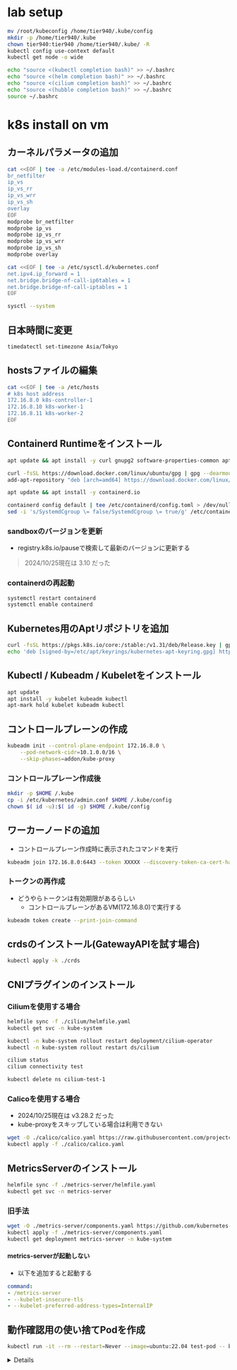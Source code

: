# lab setup
```bash
mv /root/kubeconfig /home/tier940/.kube/config
mkdir -p /home/tier940/.kube
chown tier940:tier940 /home/tier940/.kube/ -R
kubectl config use-context default
kubectl get node -o wide

echo "source <(kubectl completion bash)" >> ~/.bashrc
echo "source <(helm completion bash)" >> ~/.bashrc
echo "source <(cilium completion bash)" >> ~/.bashrc
echo "source <(hubble completion bash)" >> ~/.bashrc
source ~/.bashrc
```

# k8s install on vm
## カーネルパラメータの追加
```bash
cat <<EOF | tee -a /etc/modules-load.d/containerd.conf
br_netfilter
ip_vs
ip_vs_rr
ip_vs_wrr
ip_vs_sh
overlay
EOF
modprobe br_netfilter
modprobe ip_vs
modprobe ip_vs_rr
modprobe ip_vs_wrr
modprobe ip_vs_sh
modprobe overlay

cat <<EOF | tee -a /etc/sysctl.d/kubernetes.conf
net.ipv4.ip_forward = 1
net.bridge.bridge-nf-call-ip6tables = 1
net.bridge.bridge-nf-call-iptables = 1
EOF

sysctl --system
```

## 日本時間に変更
```bash
timedatectl set-timezone Asia/Tokyo
```

## hostsファイルの編集
```bash
cat <<EOF | tee -a /etc/hosts
# k8s host address
172.16.8.0 k8s-controller-1
172.16.8.10 k8s-worker-1
172.16.8.11 k8s-worker-2
EOF
```

## Containerd Runtimeをインストール
```bash
apt update && apt install -y curl gnupg2 software-properties-common apt-transport-https ca-certificates

curl -fsSL https://download.docker.com/linux/ubuntu/gpg | gpg --dearmour -o /etc/apt/trusted.gpg.d/docker.gpg 
add-apt-repository "deb [arch=amd64] https://download.docker.com/linux/ubuntu $(lsb_release -cs) stable"

apt update && apt install -y containerd.io

containerd config default | tee /etc/containerd/config.toml > /dev/null 2>&1 
sed -i 's/SystemdCgroup \= false/SystemdCgroup \= true/g' /etc/containerd/config.toml
```

### sandboxのバージョンを更新
- registry.k8s.io/pauseで検索して最新のバージョンに更新する
> 2024/10/25現在は 3.10 だった

### containerdの再起動
```bash
systemctl restart containerd
systemctl enable containerd
```

## Kubernetes用のAptリポジトリを追加
```bash
curl -fsSL https://pkgs.k8s.io/core:/stable:/v1.31/deb/Release.key | gpg --dearmor -o /etc/apt/keyrings/kubernetes-apt-keyring.gpg
echo 'deb [signed-by=/etc/apt/keyrings/kubernetes-apt-keyring.gpg] https://pkgs.k8s.io/core:/stable:/v1.31/deb/ /' | tee /etc/apt/sources.list.d/kubernetes.list
```

## Kubectl / Kubeadm / Kubeletをインストール
```bash
apt update
apt install -y kubelet kubeadm kubectl
apt-mark hold kubelet kubeadm kubectl
```

## コントロールプレーンの作成
```bash
kubeadm init --control-plane-endpoint 172.16.8.0 \
    --pod-network-cidr=10.1.0.0/16 \
    --skip-phases=addon/kube-proxy
```

### コントロールプレーン作成後
```bash
mkdir -p $HOME /.kube
cp -i /etc/kubernetes/admin.conf $HOME /.kube/config
chown $( id -u):$( id -g) $HOME /.kube/config
```

## ワーカーノードの追加
- コントロールプレーン作成時に表示されたコマンドを実行
```bash
kubeadm join 172.16.8.0:6443 --token XXXXX --discovery-token-ca-cert-hash sha256:YYYY
```

### トークンの再作成
- どうやらトークンは有効期限があるらしい
    - コントロールプレーンがあるVM(172.16.8.0)で実行する
```bash
kubeadm token create --print-join-command
```

## crdsのインストール(GatewayAPIを試す場合)
```bash
kubectl apply -k ./crds
```

## CNIプラグインのインストール
### Ciliumを使用する場合
```bash
helmfile sync -f ./cilium/helmfile.yaml
kubectl get svc -n kube-system

kubectl -n kube-system rollout restart deployment/cilium-operator
kubectl -n kube-system rollout restart ds/cilium

cilium status
cilium connectivity test

kubectl delete ns cilium-test-1
```

### Calicoを使用する場合
- 2024/10/25現在は v3.28.2 だった
- kube-proxyをスキップしている場合は利用できない
```bash
wget -O ./calico/calico.yaml https://raw.githubusercontent.com/projectcalico/calico/refs/tags/v3.28.2/manifests/calico.yaml
kubectl apply -f ./calico/calico.yaml
```

## MetricsServerのインストール
```bash
helmfile sync -f ./metrics-server/helmfile.yaml
kubectl get svc -n metrics-server
```

### 旧手法
```bash
wget -O ./metrics-server/components.yaml https://github.com/kubernetes-sigs/metrics-server/releases/download/v0.7.2/components.yaml
kubectl apply -f ./metrics-server/components.yaml
kubectl get deployment metrics-server -n kube-system
```

#### metrics-serverが起動しない
- 以下を追加すると起動する
```yaml
command:
- /metrics-server
- --kubelet-insecure-tls
- --kubelet-preferred-address-types=InternalIP
```

## 動作確認用の使い捨てPodを作成
```bash
kubectl run -it --rm --restart=Never --image=ubuntu:22.04 test-pod -- bash
```

<details>

## LoadBalancerの設定
### MetalLB
```bash
helm repo add metallb https://metallb.github.io/metallb
helm repo update
helm upgrade --install metallb metallb/metallb --create-namespace -n metallb-system
kubectl get svc -n metallb-system

kubectl apply -f ./metallb/addresspool.yaml
```

## Nginx Ingress Controller
```bash
helm repo add ingress https://kubernetes.github.io/ingress
helm repo update
helm upgrade --install ingress ingress/ingress --create-namespace -n ingress
kubectl get svc -n ingress
```

</details>
